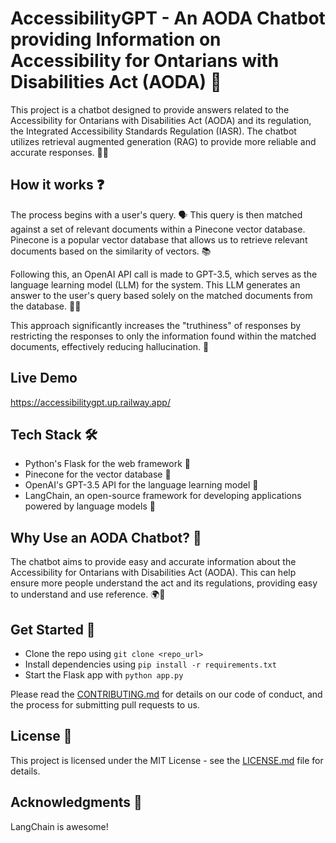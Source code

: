 # AccessibilityGPT - An AODA Chatbot providing Information on Accessibility for Ontarians with Disabilities Act (AODA) 📖

This project is a chatbot designed to provide answers related to the Accessibility for Ontarians with Disabilities Act (AODA) and its regulation, the Integrated Accessibility Standards Regulation (IASR). The chatbot utilizes retrieval augmented generation (RAG) to provide more reliable and accurate responses. 🎯💬

## How it works ❓

The process begins with a user's query. 🗣️ This query is then matched against a set of relevant documents within a Pinecone vector database. Pinecone is a  popular vector database that allows us to retrieve relevant documents based on the similarity of vectors. 📚

Following this, an OpenAI API call is made to GPT-3.5, which serves as the language learning model (LLM) for the system. This LLM generates an answer to the user's query based solely on the matched documents from the database. 🤖💡

This approach significantly increases the "truthiness" of responses by restricting the responses to only the information found within the matched documents, effectively reducing hallucination. 🎉

## Live Demo

https://accessibilitygpt.up.railway.app/

## Tech Stack 🛠️

- Python's Flask for the web framework 🐍
- Pinecone for the vector database 🌲
- OpenAI's GPT-3.5 API for the language learning model 🧠
- LangChain, an open-source framework for developing applications powered by language models 🔗

## Why Use an AODA Chatbot? 🤔

The chatbot aims to provide easy and accurate information about the Accessibility for Ontarians with Disabilities Act (AODA). This can help ensure more people understand the act and its regulations, providing easy to understand and use reference. 🌍🤝

## Get Started 🚀

- Clone the repo using `git clone <repo_url>`
- Install dependencies using `pip install -r requirements.txt`
- Start the Flask app with `python app.py`

Please read the [CONTRIBUTING.md](CONTRIBUTING.md) for details on our code of conduct, and the process for submitting pull requests to us. 

## License 📜

This project is licensed under the MIT License - see the [LICENSE.md](LICENSE.md) file for details.

## Acknowledgments 👏

LangChain is awesome!
